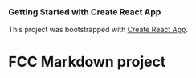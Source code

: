 ### Getting Started with Create React App

This project was bootstrapped with [Create React App](https://github.com/facebook/create-react-app).

# FCC Markdown project 



